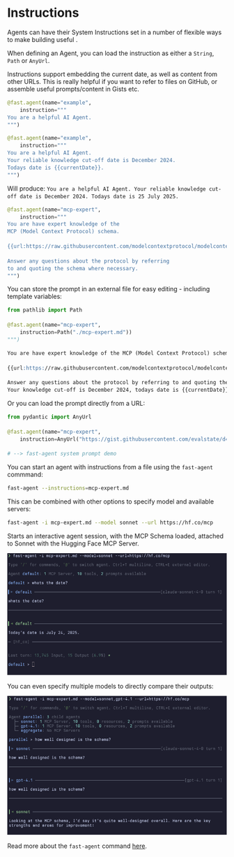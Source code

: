 # Instructions

Agents can have their System Instructions set in a number of flexible ways to make building useful .



When defining an Agent, you can load the instruction as either a `String`, `Path` or `AnyUrl`.

Instructions support embedding the current date, as well as content from other URLs. This is really helpful if you want to refer to files on GitHub, or assemble useful prompts/content in Gists etc.

```python title="Simple String"
@fast.agent(name="example",
    instruction="""
You are a helpful AI Agent.
""")
```

```python title="With current date"
@fast.agent(name="example",
    instruction="""
You are a helpful AI Agent. 
Your reliable knowledge cut-off date is December 2024. 
Todays date is {{currentDate}}.
""")
```

Will produce: `You are a helpful AI Agent. Your reliable knowledge cut-off date is December 2024. Todays date is 25 July 2025.`

```python title="With URL"
@fast.agent(name="mcp-expert",
    instruction="""
You are have expert knowledge of the 
MCP (Model Context Protocol) schema.

{{url:https://raw.githubusercontent.com/modelcontextprotocol/modelcontextprotocol/refs/heads/main/schema/2025-06-18/schema.ts}}

Answer any questions about the protocol by referring
to and quoting the schema where necessary.
""")
```

You can store the prompt in an external file for easy editing - including template variables:

```python title="From file"
from pathlib import Path

@fast.agent(name="mcp-expert",
    instruction=Path("./mcp-expert.md"))
""")
```

```md title="mcp-expert.md"
You are have expert knowledge of the MCP (Model Context Protocol) schema.

{{url:https://raw.githubusercontent.com/modelcontextprotocol/modelcontextprotocol/refs/heads/main/schema/2025-06-18/schema.ts}}

Answer any questions about the protocol by referring to and quoting the schema where necessary.
Your knowledge cut-off is December 2024, todays date is {{currentDate}}

```

Or you can load the prompt directly from a URL:

```python title="From URL"
from pydantic import AnyUrl

@fast.agent(name="mcp-expert",
    instruction=AnyUrl("https://gist.githubusercontent.com/evalstate/d432921aaaee2c305cf46ae320840360/raw/eb9c7ff93adc780171bfb0ae2560be2178304f16/gistfile1.txt"))

# --> fast-agent system prompt demo
```

You can start an agent with instructions from a file using the `fast-agent` commmand:

```bash
fast-agent --instructions=mcp-expert.md
```

This can be combined with other options to specify model and available servers:

```bash
fast-agent -i mcp-expert.md --model sonnet --url https://hf.co/mcp
```

Starts an interactive agent session, with the MCP Schema loaded, attached to Sonnet with the Hugging Face MCP Server. 

![Instructions](instructions.png)

You can even specify multiple models to directly compare their outputs:

![Instructions Parallel](instructions_parallel.png)

Read more about the `fast-agent` command [here](../ref/go_command.md). 